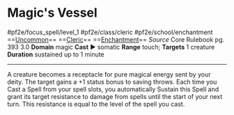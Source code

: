 # Magic's Vessel
#pf2e/focus_spell/level_1 #pf2e/class/cleric #pf2e/school/enchantment 
==[Uncommon](../../../../../TTRPGShare-Pathfinder-2E-Vault/rules/traits/uncommon.md)== ==[Cleric](../../../../../TTRPGShare-Pathfinder-2E-Vault/rules/traits/cleric.md)== ==[Enchantment](../../../../../TTRPGShare-Pathfinder-2E-Vault/rules/traits/enchantment.md)==
*Source* Core Rulebook pg. 393 3.0
**Domain** magic
**Cast** ► somatic
**Range** touch; **Targets** 1 creature
**Duration** sustained up to 1 minute

---
A creature becomes a receptacle for pure magical energy sent by your deity. The target gains a +1 status bonus to saving throws. Each time you Cast a Spell from your spell slots, you automatically Sustain this Spell and grant its target resistance to damage from spells until the start of your next turn. This resistance is equal to the level of the spell you cast.